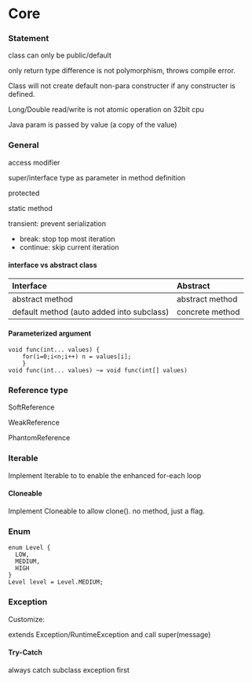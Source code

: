 # Core

### Statement

class can only be public/default 

only return type difference is not polymorphism, throws compile error.

Class will not create default non-para constructer if any constructer is defined.

Long/Double read/write is not atomic operation on 32bit cpu 

Java param is passed by value \(a copy of the value\)

### General 

access modifier 

super/interface type as parameter in method definition

protected  

static method 

transient: prevent serialization 

* break: stop top most iteration
* continue: skip current iteration

#### interface vs abstract class

| **Interface** | **Abstract** |
| :--- | :--- |
| abstract method | abstract method |
| default method \(auto added into subclass\) | concrete method |

#### Parameterized argument

```text
void func(int... values) { 
    for(i=0;i<n;i++) n = values[i]; 
    }
void func(int... values) ~= void func(int[] values) 
```

### Reference type

SoftReference 

WeakReference 

PhantomReference 

### Iterable

Implement Iterable to to enable the enhanced for-each loop

#### Cloneable 

Implement Cloneable to allow clone\(\). no method, just a flag.  

### Enum

```text
enum Level {
  LOW,
  MEDIUM,
  HIGH
}
Level level = Level.MEDIUM;
```

### Exception

Customize:

extends Exception/RuntimeException and call super\(message\)

#### Try-Catch

always catch subclass exception first


